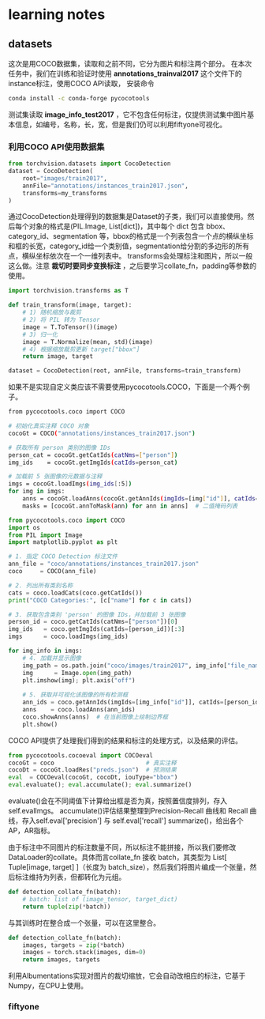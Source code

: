 # learning notes
## datasets
这次是用COCO数据集，读取和之前不同，它分为图片和标注两个部分。
在本次任务中，我们在训练和验证时使用 **annotations_trainval2017** 这个文件下的instance标注，使用COCO API读取，
安装命令
```bash
conda install -c conda-forge pycocotools
```
测试集读取 **image_info_test2017** ，它不包含任何标注，仅提供测试集中图片基本信息，如编号，名称，长，宽，但是我们仍可以利用fiftyone可视化。

### 利用COCO API使用数据集
```python
from torchvision.datasets import CocoDetection
dataset = CocoDetection(
    root="images/train2017",
    annFile="annotations/instances_train2017.json",
    transforms=my_transforms
)
```
通过CocoDetection处理得到的数据集是Dataset的子类，我们可以直接使用。然后每个对象的格式是(PIL.Image, List[dict])，其中每个 dict 包含 bbox、category_id、segmentation 等，bbox的格式是一个列表包含一个点的横纵坐标和框的长宽，category_id给一个类别值，segmentation给分割的多边形的所有点，横纵坐标依次在一个一维列表中。
transforms会处理标注和图片，所以一般这么做。注意 **裁切时要同步变换标注** ，之后要学习collate_fn，padding等参数的使用。
```python
import torchvision.transforms as T

def train_transform(image, target):
    # 1) 随机缩放与裁剪
    # 2) 将 PIL 转为 Tensor
    image = T.ToTensor()(image)
    # 3) 归一化
    image = T.Normalize(mean, std)(image)
    # 4) 根据缩放裁剪更新 target["bbox"]
    return image, target

dataset = CocoDetection(root, annFile, transforms=train_transform)
```
如果不是实现自定义类应该不需要使用pycocotools.COCO，下面是一个两个例子。
```bash
from pycocotools.coco import COCO

# 初始化真实注释 COCO 对象
cocoGt = COCO("annotations/instances_train2017.json")

# 获取所有 person 类别的图像 IDs
person_cat = cocoGt.getCatIds(catNms=["person"])
img_ids    = cocoGt.getImgIds(catIds=person_cat)

# 加载前 5 张图像的元数据与注释
imgs = cocoGt.loadImgs(img_ids[:5])
for img in imgs:
    anns = cocoGt.loadAnns(cocoGt.getAnnIds(imgIds=[img["id"]], catIds=person_cat))
    masks = [cocoGt.annToMask(ann) for ann in anns]  # 二值掩码列表
```

```python
from pycocotools.coco import COCO
import os
from PIL import Image
import matplotlib.pyplot as plt

# 1. 指定 COCO Detection 标注文件
ann_file = "coco/annotations/instances_train2017.json"
coco     = COCO(ann_file)

# 2. 列出所有类别名称
cats = coco.loadCats(coco.getCatIds())
print("COCO Categories:", [c["name"] for c in cats])

# 3. 获取包含类别 'person' 的图像 IDs，并加载前 3 张图像
person_id = coco.getCatIds(catNms=["person"])[0]
img_ids   = coco.getImgIds(catIds=[person_id])[:3]
imgs      = coco.loadImgs(img_ids)

for img_info in imgs:
    # 4. 加载并显示图像
    img_path = os.path.join("coco/images/train2017", img_info["file_name"])
    img      = Image.open(img_path)
    plt.imshow(img); plt.axis("off")
    
    # 5. 获取并可视化该图像的所有检测框
    ann_ids = coco.getAnnIds(imgIds=[img_info["id"]], catIds=[person_id])
    anns    = coco.loadAnns(ann_ids)
    coco.showAnns(anns)  # 在当前图像上绘制边界框
    plt.show()
```
COCO API提供了处理我们得到的结果和标注的处理方式，以及结果的评估。
```python
from pycocotools.cocoeval import COCOeval
cocoGt = coco                          # 真实注释
cocoDt = cocoGt.loadRes("preds.json")  # 预测结果
eval  = COCOeval(cocoGt, cocoDt, iouType="bbox")
eval.evaluate(); eval.accumulate(); eval.summarize()
```
evaluate()会在不同阈值下计算给出框是否为真，按照置信度排列，存入self.evalImgs。
accumulate()评估结果整理到Precision-Recall 曲线和 Recall 曲线，存入self.eval['precision'] 与 self.eval['recall']
summarize()，给出各个AP，AR指标。

由于标注中不同图片的标注数量不同，所以标注不能拼接，所以我们要修改DataLoader的collate。具体而言collate_fn 接收 batch，其类型为 List[ Tuple[image, target] ]（长度为 batch_size），然后我们将图片编成一个张量，然后标注维持为列表，但都转化为元组。
```python
def detection_collate_fn(batch):
    # batch: list of (image_tensor, target_dict)
    return tuple(zip(*batch))
```
与其训练时在整合成一个张量，可以在这里整合。
```python
def detection_collate_fn(batch):
    images, targets = zip(*batch)
    images = torch.stack(images, dim=0)
    return images, targets
```
利用Albumentations实现对图片的裁切缩放，它会自动改相应的标注，它基于Numpy，在CPU上使用。
### fiftyone